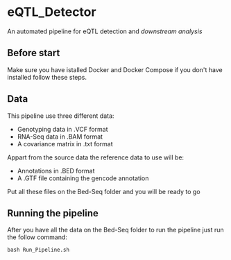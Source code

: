 # eQTL_Detector

An automated pipeline for eQTL detection and _downstream analysis_

## Before start 

Make sure you have istalled Docker and Docker Compose if you don't have installed follow these steps.

## Data

This pipeline use three different data:

  * Genotyping data in .VCF format
  * RNA-Seq data in .BAM format
  * A covariance matrix in .txt format

Appart from the source data the reference data to use will be:

  * Annotations in .BED format
  * A .GTF file containing the gencode annotation

Put all these files on the Bed-Seq folder and you will be ready to go

## Running the pipeline

After you have all the data on the Bed-Seq folder to run the pipeline just run the follow command:

```
bash Run_Pipeline.sh
```
